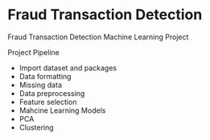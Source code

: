 # Fraud Transaction Detection
Fraud Transaction Detection Machine Learning Project

Project Pipeline
* Import dataset and packages
* Data formatting
* Missing data
* Data preprocessing
* Feature selection
* Mahcine Learning Models
* PCA
* Clustering

